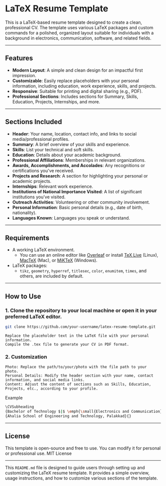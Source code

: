 # LaTeX Resume Template

This is a LaTeX-based resume template designed to create a clean, professional CV. The template uses various LaTeX packages and custom commands for a polished, organized layout suitable for individuals with a background in electronics, communication, software, and related fields.

---

## Features

- **Modern Layout**: A simple and clean design for an impactful first impression.
- **Customizable**: Easily replace placeholders with your personal information, including education, work experience, skills, and projects.
- **Responsive**: Suitable for printing and digital sharing (e.g., PDF).
- **Professional Sections**: Includes sections for Summary, Skills, Education, Projects, Internships, and more.

---

## Sections Included

- **Header**: Your name, location, contact info, and links to social media/professional profiles.
- **Summary**: A brief overview of your skills and experience.
- **Skills**: List your technical and soft skills.
- **Education**: Details about your academic background.
- **Professional Affiliations**: Memberships in relevant organizations.
- **Awards, Accomplishments, and Accolades**: Any recognitions or certifications you've received.
- **Projects and Research**: A section for highlighting your personal or academic projects.
- **Internships**: Relevant work experience.
- **Institutions of National Importance Visited**: A list of significant institutions you've visited.
- **Outreach Activities**: Volunteering or other community involvement.
- **Personal Information**: Basic personal details (e.g., date of birth, nationality).
- **Languages Known**: Languages you speak or understand.

---

## Requirements

- A working LaTeX environment.
  - You can use an online editor like [Overleaf](https://www.overleaf.com/) or install [TeX Live](https://www.tug.org/texlive/) (Linux), [MacTeX](https://www.tug.org/mactex/) (Mac), or [MiKTeX](https://miktex.org/) (Windows).
- LaTeX packages:
  - `tikz`, `geometry`, `hyperref`, `titlesec`, `color`, `enumitem`, `times`, and others, are included by default.

---

## How to Use

### 1. Clone the repository to your local machine or open it in your preferred LaTeX editor.
   ```bash
   git clone https://github.com/your-username/latex-resume-template.git
   ```
    Replace the placeholder text in the LaTeX file with your personal information.
    Compile the .tex file to generate your CV in PDF format.

### 2. Customization

    Photo: Replace the path/to/your/photo with the file path to your photo.
    Personal Details: Modify the header section with your name, contact information, and social media links.
    Content: Adjust the content of sections such as Skills, Education, Projects, etc., according to your profile.

Example
```bash
\CVSubheading
{Bachelor of Technology $|$ \emph{\small{Electronics and Communication}}}{\small Expected in 2024}
{Ahalia School of Engineering and Technology, Palakkad}{}
```

---

## License

This template is open-source and free to use. You can modify it for personal or professional use.
MIT License

---

This `README.md` file is designed to guide users through setting up and customizing the LaTeX resume template. It provides a simple overview, usage instructions, and how to customize various sections of the template.
